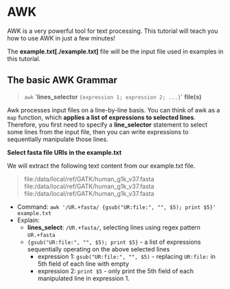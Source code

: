 # AWK
AWK is a very powerful tool for text processing. This tutorial will teach you how to use AWK in just a few minutes! 

The **example.txt[./example.txt]** file will be the input file used in examples in this tutorial.

## The basic AWK Grammar

> `awk` '**lines_selector** `{expression 1; expression 2; ...}`' **file(s)**

Awk processes input files on a line-by-line basis. You can think of awk as a `map` function, which **applies a list of
expressions to selected lines**. Therefore, you first need to specify a **line_selector** statement to select some lines
from the input file, then you can write expressions to sequentially manipulate those lines.

**Select fasta file URIs in the example.txt**

We will extract the following text content from our example.txt file.

>file:/data/local/ref/GATK/human_g1k_v37.fasta
>file:/data/local/ref/GATK/human_g1k_v37.fasta
>file:/data/local/ref/GATK/human_g1k_v37.fasta

* Command: `awk '/UR.+fasta/ {gsub("UR:file:", "", $5); print $5}' example.txt`
* Explain:
    + **lines_select**: `/UR.+fasta/`, selecting lines using regex pattern `UR.+fasta`
    + `{gsub("UR:file:", "", $5); print $5}` - a list of expressions sequentially operating on the above selected lines
        - expression 1: `gsub("UR:file:", "", $5)` - replacing `UR:file:` in 5th field of each line with empty
        - expression 2: `print $5` - only print the 5th field of each manipulated line in expression 1.


  